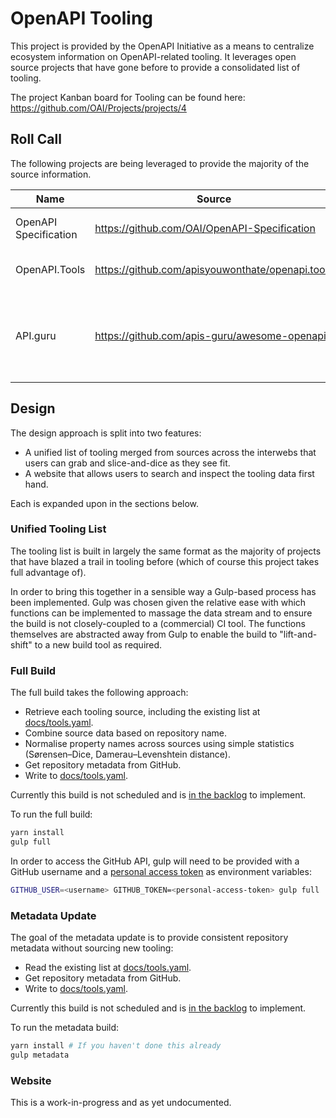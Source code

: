 # OpenAPI Tooling

This project is provided by the OpenAPI Initiative as a means to centralize ecosystem information on OpenAPI-related tooling. It leverages open source projects that have gone before to provide a consolidated list of tooling.

The project Kanban board for Tooling can be found here: https://github.com/OAI/Projects/projects/4

## Roll Call

The following projects are being leveraged to provide the majority of the source information.

| Name | Source | Description |
| ---- | ------ | ----------- |
| OpenAPI Specification | https://github.com/OAI/OpenAPI-Specification | IMPLEMENTATIONS.md file containing tooling list. |
| OpenAPI.Tools | https://github.com/apisyouwonthate/openapi.tools | APIs Your Won't Hate efforts to create uber list of tooling. |
| API.guru | https://github.com/apis-guru/awesome-openapi3 | Repository/site based on tagged repositories in Github.<br>This repository reuses the build approach rather than pulling the list from the source. |

## Design

The design approach is split into two features:

* A unified list of tooling merged from sources across the interwebs that users can grab and slice-and-dice as they see fit.
* A website that allows users to search and inspect the tooling data first hand.

Each is expanded upon in the sections below.

### Unified Tooling List

The tooling list is built in largely the same format as the majority of projects that have blazed a trail in tooling before (which of course this project takes full advantage of).

In order to bring this together in a sensible way a Gulp-based process has been implemented. Gulp was chosen given the relative ease with which functions can be implemented to massage the data stream and to ensure the build is not closely-coupled to a (commercial) CI tool. The functions themselves are abstracted away from Gulp to enable the build to "lift-and-shift" to a new build tool as required.

### Full Build

The full build takes the following approach:

* Retrieve each tooling source, including the existing list at [docs/tools.yaml](docs/tools.yaml).
* Combine source data based on repository name.
* Normalise property names across sources using simple statistics (Sørensen–Dice, Damerau–Levenshtein distance).
* Get repository metadata from GitHub.
* Write to [docs/tools.yaml](docs/tools.yaml).

Currently this build is not scheduled and is [in the backlog](https://github.com/OAI/Tooling/issues/9) to implement.

To run the full build:

```bash
yarn install
gulp full
```

In order to access the GitHub API, gulp will need to be provided with a GitHub username and a [personal access token](https://github.com/settings/tokens/new) as environment variables:

```bash
GITHUB_USER=<username> GITHUB_TOKEN=<personal-access-token> gulp full
```

### Metadata Update

The goal of the metadata update is to provide consistent repository metadata without sourcing new tooling:

* Read the existing list at [docs/tools.yaml](docs/tools.yaml).
* Get repository metadata from GitHub.
* Write to [docs/tools.yaml](docs/tools.yaml).

Currently this build is not scheduled and is [in the backlog](https://github.com/OAI/Tooling/issues/9) to implement.

To run the metadata build:

```bash
yarn install # If you haven't done this already
gulp metadata
```

### Website

This is a work-in-progress and as yet undocumented.
